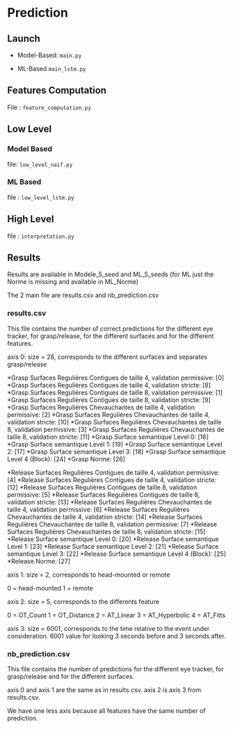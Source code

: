 # Prediction

## Launch

* Model-Based:
``main.py``

* ML-Based
``main_lstm.py``

## Features Computation

File : ``feature_computation.py``

## Low Level

### Model Based

  file: ``low_level_naif.py``

### ML Based

  file : ``low_level_lstm.py``

## High Level

  file : ``interpretation.py``

## Results

Results are available in Modele_5_seed and ML_5_seeds (for ML just the Norme is missing and available in ML_Norme)

The 2 main file are results.csv and nb_prediction.csv

### results.csv

This file contains the number of correct predictions for the different eye tracker, for grasp/release, for the different surfaces and for the different features.

axis 0: size = 28, corresponds to the different surfaces and separates grasp/release

*Grasp Surfaces Regulières Contigues de taille 4, validation permissive: [0]
*Grasp Surfaces Regulières Contigues de taille 4, validation stricte: [8]
*Grasp Surfaces Regulières Contigues de taille 8, validation permissive: [1]
*Grasp Surfaces Regulières Contigues de taille 8, validation stricte: [9]
*Grasp Surfaces Regulières Chevauchantes de taille 4, validation permissive: [2]
*Grasp Surfaces Regulières Chevauchantes de taille 4, validation stricte: [10]
*Grasp Surfaces Regulières Chevauchantes de taille 8, validation permissive: [3]
*Grasp Surfaces Regulières Chevauchantes de taille 8, validation stricte: [11]
*Grasp Surface semantique Level 0: [16]
*Grasp Surface semantique Level 1: [19]
*Grasp Surface semantique Level 2: [17]
*Grasp Surface semantique Level 3: [18]
*Grasp Surface semantique Level 4 (Block): [24]
*Grasp Norme: [26]

*Release Surfaces Regulières Contigues de taille 4, validation permissive: [4]
*Release Surfaces Regulières Contigues de taille 4, validation stricte: [12]
*Release Surfaces Regulières Contigues de taille 8, validation permissive: [5]
*Release Surfaces Regulières Contigues de taille 8, validation stricte: [13]
*Release Surfaces Regulières Chevauchantes de taille 4, validation permissive: [6]
*Release Surfaces Regulières Chevauchantes de taille 4, validation stricte: [14]
*Release Surfaces Regulières Chevauchantes de taille 8, validation permissive: [7]
*Release Surfaces Regulières Chevauchantes de taille 8, validation stricte: [15]
*Release Surface semantique Level 0: [20]
*Release Surface semantique Level 1: [23]
*Release Surface semantique Level 2: [21]
*Release Surface semantique Level 3: [22]
*Release Surface semantique Level 4 (Block): [25]
*Release Norme: [27]

axis 1: size = 2, corresponds to head-mounted or remote

0 = head-mounted
1 = remote

axis 2: size = 5, corresponds to the differents feature

0 = OT_Count
1 = OT_Distance
2 = AT_Linear
3 = AT_Hyperbolic
4 = AT_Fitts

axis 3: size = 6001, corresponds to the time relative to the event under consideration. 6001 value for looking 3 seconds before and 3 seconds after.

### nb_prediction.csv

This file contains the number of predictions for the different eye tracker, for grasp/release and for the different surfaces.

axis 0 and axis 1 are the same as in results.csv. axis 2 is axis 3 from results.csv.

We have one less axis because all features have the same number of prediction.